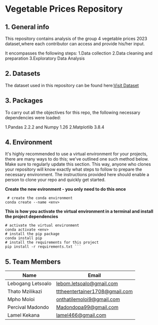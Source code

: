# Vegetable Prices Repository

## 1. General info

This repository contains analysis of the group 4 vegetable prices 2023 dataset,where each contributor can access and provide his/her input.

It encompasses the following steps:
1.Data collection
2.Data cleaning and preparation
3.Exploratory Data Analysis

## 2. Datasets

The dataset used in this repository can be found here:[Visit Dataset](https://www.kaggle.com/datasets/ksamiksha19/vegetable-prices)

## 3. Packages

To carry out all the objectives for this repo, the following necessary dependencies were loaded:

1.Pandas 2.2.2 and Numpy 1.26
2.Matplotlib 3.8.4

## 4. Environment
It's highly recommended to use a virtual environment for your projects, there are many ways to do this; we've outlined one such method below. Make sure to regularly update this section. This way, anyone who clones your repository will know exactly what steps to follow to prepare the necessary environment. The instructions provided here should enable a person to clone your repo and quickly get started.

**Create the new evironment - you only need to do this once**

```
 # create the conda environment
conda create --name <env>
```

**This is how you activate the virtual environment in a terminal and install the project dependencies**

```
# activate the virtual environment
conda activate <env>
# install the pip package
conda install pip
# install the requirements for this project
pip install -r requirements.txt ```
```

## 5. Team Members

| Name                 | Email                          |
|----------------------|--------------------------------|
| Lebogang Letsoalo    | lebom.letsoalo@gmail.com       |
| Thato Mzilikazi      | tttheentertainer1708@gmail.com |
| Mpho Moloi           | onthatilemoloi9@gmail.com      |
| Percival Madondo     | Madondopa99@gmail.com          |                    |
| Lamel Kekana         | lamel466@gmail.com             |